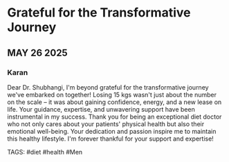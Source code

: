# Grateful for the Transformative Journey
## MAY 26 2025
### Karan

<!-- ![company logo](/assets/img/branding/logo-w-tagline.jpg) -->

Dear Dr. Shubhangi,
I'm beyond grateful for the transformative journey we've embarked on together! Losing 15 kgs wasn't just about the number on the scale – it was about gaining confidence, energy, and a new lease on life. Your guidance, expertise, and unwavering support have been instrumental in my success.
Thank you for being an exceptional diet doctor who not only cares about your patients' physical health but also their emotional well-being. Your dedication and passion inspire me to maintain this healthy lifestyle.
I'm forever thankful for your support and expertise!

TAGS: #diet #health #Men
